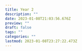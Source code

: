 ```yaml
---
title: Year 2
description: ""
date: 2023-01-08T21:03:56.676Z
preview: ""
draft: false
tags: ""
categories: ""
lastmod: 2023-01-08T23:27:22.473Z
---
```

